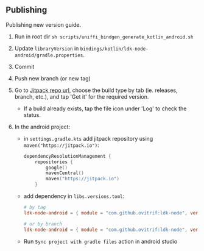 ## Publishing
Publishing new version guide.

1. Run in root dir
   `sh scripts/uniffi_bindgen_generate_kotlin_android.sh`

1. Update `libraryVersion` in `bindings/kotlin/ldk-node-android/gradle.properties`.

1. Commit

1. Push new branch (or new tag)

1. Go to [Jitpack repo url](https://jitpack.io/#synonymdev/ldk-node),
    choose the build type by tab (ie. releases, branch, etc.), and tap 'Get it'
    for the required version.

    - If a build already exists, tap the file icon under 'Log' to check the status.

1. In the android project:

    - in `settings.gradle.kts` add jitpack repository using `maven("https://jitpack.io")`:

        ```kt
        dependencyResolutionManagement {
            repositories {
                google()
                mavenCentral()
                maven("https://jitpack.io")
            }
        ```
    - add dependency in `libs.versions.toml`:
        ```toml
        # by tag
        ldk-node-android = { module = "com.github.ovitrif:ldk-node", version = "v0.6.0-rc.4"

        # or by branch
        ldk-node-android = { module = "com.github.ovitrif:ldk-node", version = "main-SNAPSHOT"
        ```
    - Run `Sync project with gradle files` action in android studio
